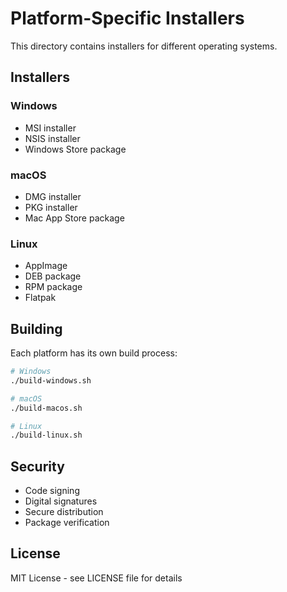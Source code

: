 # Platform-Specific Installers

This directory contains installers for different operating systems.

## Installers

### Windows
- MSI installer
- NSIS installer
- Windows Store package

### macOS
- DMG installer
- PKG installer
- Mac App Store package

### Linux
- AppImage
- DEB package
- RPM package
- Flatpak

## Building

Each platform has its own build process:

```bash
# Windows
./build-windows.sh

# macOS
./build-macos.sh

# Linux
./build-linux.sh
```

## Security

- Code signing
- Digital signatures
- Secure distribution
- Package verification

## License

MIT License - see LICENSE file for details
